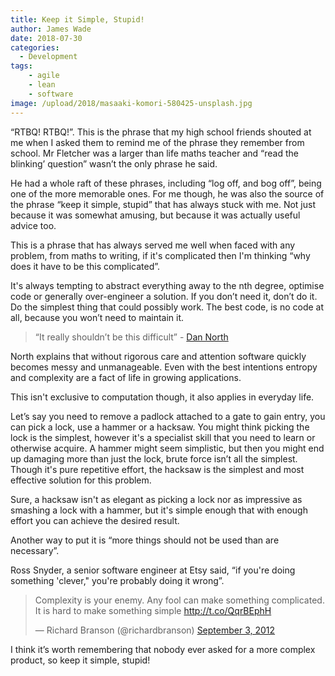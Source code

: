 ```yaml
---
title: Keep it Simple, Stupid!
author: James Wade
date: 2018-07-30
categories:
  - Development
tags:
    - agile
    - lean
    - software
image: /upload/2018/masaaki-komori-580425-unsplash.jpg
---
```


“RTBQ! RTBQ!”. This is the phrase that my high school friends shouted at me when I asked them to remind me of the phrase they remember from school. Mr Fletcher was a larger than life maths teacher and “read the blinking’ question” wasn’t the only phrase he said.

He had a whole raft of these phrases, including “log off, and bog off”, being one of the more memorable ones. For me though, he was also the source of the phrase “keep it simple, stupid” that has always stuck with me. Not just because it was somewhat amusing, but because it was actually useful advice too.

<!--more-->

This is a phrase that has always served me well when faced with any problem, from maths to writing, if it's complicated then I'm thinking “why does it have to be this complicated”.

It's always tempting to abstract everything away to the nth degree, optimise code or generally over-engineer a solution. If you don’t need it, don’t do it. Do the simplest thing that could possibly work. The best code, is no code at all, because you won’t need to maintain it.

> “It really shouldn’t be this difficult” - [Dan North](http://gotocon.com/dl/goto-chicago-2014/slides/DanNorth_KickingTheComplexityHabit.pdf)

North explains that without rigorous care and attention software quickly becomes messy and unmanageable. Even with the best intentions entropy and complexity are a fact of life in growing applications. 

This isn't exclusive to computation though, it also applies in everyday life.

Let’s say you need to remove a padlock attached to a gate to gain entry, you can pick a lock, use a hammer or a hacksaw. You might think picking the lock is the simplest, however it's a specialist skill that you need to learn or otherwise acquire. A hammer might seem simplistic, but then you might end up damaging more than just the lock, brute force isn’t all the simplest. Though it's pure repetitive effort, the hacksaw is the simplest and most effective solution for this problem.

Sure, a hacksaw isn't as elegant as picking a lock nor as impressive as smashing a lock with a hammer, but it's simple enough that with enough effort you can achieve the desired result.

Another way to put it is “more things should not be used than are necessary”.

Ross Snyder, a senior software engineer at Etsy said, “if you're doing something 'clever," you're probably doing it wrong”.

<blockquote class="twitter-tweet" data-lang="en"><p lang="en" dir="ltr">Complexity is your enemy. Any fool can make something complicated. It is hard to make something simple <a href="http://t.co/QqrBEphH">http://t.co/QqrBEphH</a></p>&mdash; Richard Branson (@richardbranson) <a href="https://twitter.com/richardbranson/status/242582296157384704?ref_src=twsrc%5Etfw">September 3, 2012</a></blockquote>
<script async src="https://platform.twitter.com/widgets.js" charset="utf-8"></script>

I think it’s worth remembering that nobody ever asked for a more complex product, so keep it simple, stupid!